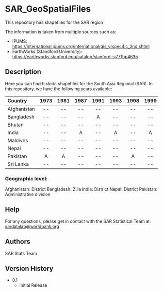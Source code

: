 # SAR_GeoSpatialFiles
This repository has shapefiles for the SAR region

The information is taken from multiple sources such as:
* IPUMS: https://international.ipums.org/international/gis_yrspecific_2nd.shtml
* EarthWorks (Standford University): https://earthworks.stanford.edu/catalog/stanford-sj771hp4635


## Description
Here you can find historic shapefiles for the South Asia Regional (SAR). 
In this repository, we have the following years available:


| Country      | 1973   | 1981  | 1987  | 1991   | 1993      | 1998  | 1999      | 2001    |   2004  | 2009  |2011    | 2015   | 2016  |
| :----        | :----: | :----:| :----: | :----:  |  :----:  | :----: | :----:   | :----: | :----: | :----: | :----: | :----: | :----: | 
| Afghanistan  |   --   | --    | --    | --      | --       | --     | --       | --       | --    | --     |A       | --      | -- |
| Bangladesh   |   --   | --    | --    | A      | --       | --     | --       |  --      | --     | --     | A      | --      |  A |
| Bhutan       |   --   | --    | --    | --      | --       | --     | --       |  --     |  --    | --     |--      | A      | -- |
| India        |   --   | --    | A    | --      | A         | --     | A       |  --      |  A     | A      | --     |--       | -- |
| Maldives     |   --   | --    | --    | --      | --       | --     | --       |  --     |  --    | --     | --     |--       | -- |
| Nepal        |   --   | --    | --    | --      | --       | --     | --       |  A      |  --    |--      |A       |--       | -- |
| Pakistan     |   A    | A     | --    | --      | --       | A     | --       |  --      |  --    |--      |--      |--       | -- |
| Sri Lanka    |   --   | --    | --    | --      | --       | --     | --       |  --     |  --    |--      |--      |A        | -- |

### Geographic level:
Afghanistan: District
Bangladesh:  Zilla
India:       District
Nepal:       District
Pakistan:    Administrative division

## Help
For any questions, please get in contact with the SAR Statistical Team at: sardatalab@worldbank.org

## Authors
SAR Stats Team

## Version History
* 0.1
    * Initial Release
